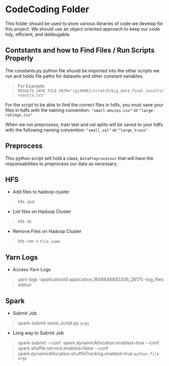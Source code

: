# CodeCoding Folder

This folder should be used to store various libraries of code we develop for this project. We should use an object oriented approach to keep our code tidy, efficient, and debbugable.

## Contstants and how to Find Files / Run Scripts Properly

The constants.py python file should be imported into the other scripts we run and holds file paths for datasets and other constant variables.
> For Example: `RESULTS_SAVE_FILE_PATH="/gjd9961/scratch/big_data_final_results/results.txt"`

For the script to be able to find the correct files in hdfs, you must save your files in hdfs with the naming convention: `"small-movies.csv"` or `"large-ratings.csv"`

When we run preprocess, train test and val splits will be saved to your hdfs with the following naming convention: `"small_val"` or `"large_train"`

## Preprocess

This python script will hold a class, `DataPreprocessor` that will have the responsabilities to preprocess our data as necessary.

## HFS

- Add files to hadoop cluster

> hfs -put

- List files on Hadoop Cluster

> hfs -ls

- Remove Files on Hadoop Cluster

> hfs -rm -r `file_name`

## Yarn Logs

- Access Yarn Logs

> yarn logs -applicationId application_1648648882306_28175 -log_files stdout

## Spark

- Submit Job

> spark-submit some_script.py `args`

- Long way to Submit Job

> spark-submit --conf  spark.dynamicAllocation.enabled=true --conf spark.shuffle.service.enabled=false --conf spark.dynamicAllocation.shuffleTracking.enabled=true `python_file` `args`
